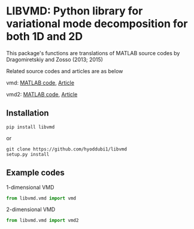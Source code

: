 # LIBVMD: Python library for variational mode decomposition for both 1D and 2D

This package's functions are translations of MATLAB source codes by Dragomiretskiy and Zosso (2013; 2015)

Related source codes and articles are as below

vmd: [MATLAB code](https://www.mathworks.com/matlabcentral/fileexchange/44765-variational-mode-decomposition), [Article](https://link.springer.com/chapter/10.1007/978-3-319-14612-6_15)

vmd2: [MATLAB code](https://www.mathworks.com/matlabcentral/fileexchange/45918-two-dimensional-variational-mode-decomposition), [Article](https://link.springer.com/chapter/10.1007/978-3-319-14612-6_15)

## Installation

```
pip install libvmd
```
or
```
git clone https://github.com/hyoddubi1/libvmd
setup.py install
```

## Example codes

1-dimensional VMD

```python
from libvmd.vmd import vmd
```

2-dimensional VMD

```python
from libvmd.vmd import vmd2
```
